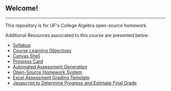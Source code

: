 Welcome!
--------
--------
This repository is for UF's College Algebra open-source homework. 

Additional Resources associated to this course are presented below. 
- [Syllabus](https://github.com/Darryl-Chamberlain-Jr/ufmac1105/blob/master/MAC1105%20Spring%202021%20Syllabus.pdf)
- [Course Learning Objectives](https://github.com/Darryl-Chamberlain-Jr/ufmac1105/blob/master/Course-goals-and-objectives-Summer-2020.pdf)
- [Canvas Shell](https://lor.instructure.com/resources/fa28b2fd6fad46a5a9c89f5f907cf47f?shared)
- [Progress Card](https://github.com/Darryl-Chamberlain-Jr/ufmac1105/blob/master/Progress%20Card%20-%20Fall%202020.pdf) 
- [Automated Assessment Generation](https://github.com/Darryl-Chamberlain-Jr/AAG-College-Algebra)
- [Open-Source Homework System](https://xronos.clas.ufl.edu/ufmac1105)
- [Excel Assessment Grading Template](https://github.com/Darryl-Chamberlain-Jr/ufmac1105/blob/master/Progress%20Quiz%20Cleaning%20and%20Analysis%20Template.xlsx)
- [Javascript to Determine Progress and Estimate Final Grade](https://sites.google.com/view/mac1105uf/home)
